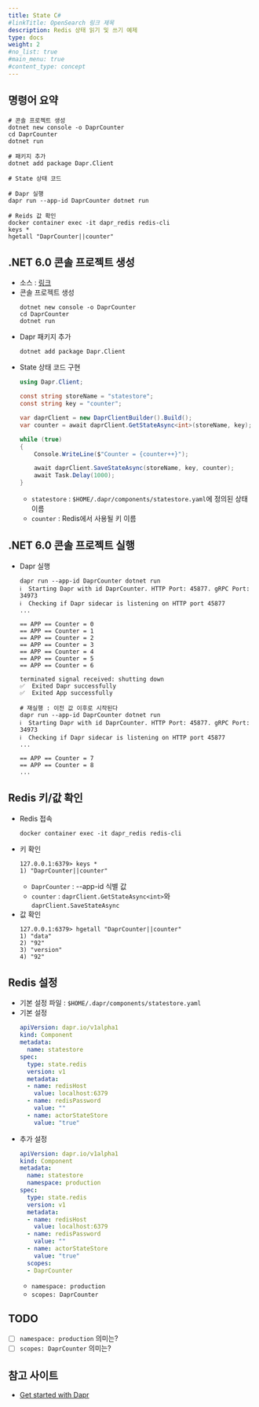 ```yaml
---
title: State C#
#linkTitle: OpenSearch 링크 제목
description: Redis 상태 읽기 및 쓰기 예제
type: docs
weight: 2
#no_list: true
#main_menu: true
#content_type: concept
---
```


## 명령어 요약
```shell
# 콘솔 프로젝트 생성
dotnet new console -o DaprCounter
cd DaprCounter
dotnet run

# 패키지 추가
dotnet add package Dapr.Client

# State 상태 코드

# Dapr 실행
dapr run --app-id DaprCounter dotnet run

# Reids 값 확인
docker container exec -it dapr_redis redis-cli
keys *
hgetall "DaprCounter||counter"
```

## .NET 6.0 콘솔 프로젝트 생성
- 소스 : [링크](./DaprCounter)
- 콘솔 프로젝트 생성
  ```shell
  dotnet new console -o DaprCounter
  cd DaprCounter
  dotnet run
  ```
- Dapr 패키지 추가
  ```shell
  dotnet add package Dapr.Client
  ```
- State 상태 코드 구현
  ```cs
  using Dapr.Client;
  
  const string storeName = "statestore";
  const string key = "counter";
  
  var daprClient = new DaprClientBuilder().Build();
  var counter = await daprClient.GetStateAsync<int>(storeName, key);
  
  while (true)
  {
      Console.WriteLine($"Counter = {counter++}");
  
      await daprClient.SaveStateAsync(storeName, key, counter);
      await Task.Delay(1000);
  }
  ```
  - `statestore` : `$HOME/.dapr/components/statestore.yaml`에 정의된 상태 이름
  - `counter` : Redis에서 사용될 키 이름 

## .NET 6.0 콘솔 프로젝트 실행
- Dapr 실행
  ```shell
  dapr run --app-id DaprCounter dotnet run
  ℹ️  Starting Dapr with id DaprCounter. HTTP Port: 45877. gRPC Port: 34973
  ℹ️  Checking if Dapr sidecar is listening on HTTP port 45877
  ...
  
  == APP == Counter = 0
  == APP == Counter = 1
  == APP == Counter = 2
  == APP == Counter = 3
  == APP == Counter = 4
  == APP == Counter = 5
  == APP == Counter = 6
  
  terminated signal received: shutting down
  ✅  Exited Dapr successfully
  ✅  Exited App successfully

  # 재실행 : 이전 값 이후로 시작된다
  dapr run --app-id DaprCounter dotnet run
  ℹ️  Starting Dapr with id DaprCounter. HTTP Port: 45877. gRPC Port: 34973
  ℹ️  Checking if Dapr sidecar is listening on HTTP port 45877
  ...
  
  == APP == Counter = 7
  == APP == Counter = 8
  ...
  ```

## Redis 키/값 확인
- Redis 접속
  ```shell
  docker container exec -it dapr_redis redis-cli
  ```
- 키 확인
  ```shell
  127.0.0.1:6379> keys *
  1) "DaprCounter||counter"
  ```
  - `DaprCounter` : --app-id 식별 값
  - `counter` : `daprClient.GetStateAsync<int>`와 `daprClient.SaveStateAsync`
- 값 확인
  ```shell  
  127.0.0.1:6379> hgetall "DaprCounter||counter"
  1) "data"
  2) "92"
  3) "version"
  4) "92"
  ```

## Redis 설정
- 기본 설정 파일 : `$HOME/.dapr/components/statestore.yaml`
- 기본 설정
  ```yaml
  apiVersion: dapr.io/v1alpha1
  kind: Component
  metadata:
    name: statestore
  spec:
    type: state.redis
    version: v1
    metadata:
    - name: redisHost
      value: localhost:6379
    - name: redisPassword
      value: ""
    - name: actorStateStore
      value: "true"
  ```
- 추가 설정
  ```yaml
  apiVersion: dapr.io/v1alpha1
  kind: Component
  metadata:
    name: statestore
    namespace: production
  spec:
    type: state.redis
    version: v1
    metadata:
    - name: redisHost
      value: localhost:6379
    - name: redisPassword
      value: ""
    - name: actorStateStore
      value: "true"
    scopes:
    - DaprCounter
    ```
    - `namespace: production`
    - `scopes: DaprCounter`

## TODO
- [ ] `namespace: production` 의미는?
- [ ] `scopes: DaprCounter` 의미는?

## 참고 사이트
- [Get started with Dapr](https://docs.microsoft.com/en-us/dotnet/architecture/dapr-for-net-developers/getting-started)
